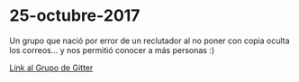 # 25-octubre-2017

Un grupo que nació por error de un reclutador al no poner con copia oculta los correos... y nos permitió conocer a más personas :)

[Link al Grupo de Gitter](https://gitter.im/webtrainingmx/25-octubre-2017)
